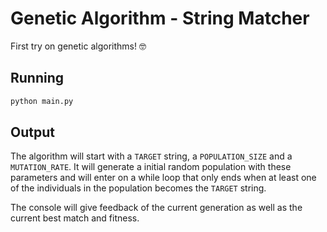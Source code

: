 # Genetic Algorithm - String Matcher

First try on genetic algorithms! 🤓

## Running

```python
python main.py
```

## Output

The algorithm will start with a `TARGET` string, a `POPULATION_SIZE` and a `MUTATION_RATE`. It will generate a initial random population with these parameters and will enter on a while loop that only ends when at least one of the individuals in the population becomes the `TARGET` string.

The console will give feedback of the current generation as well as the current best match and fitness.